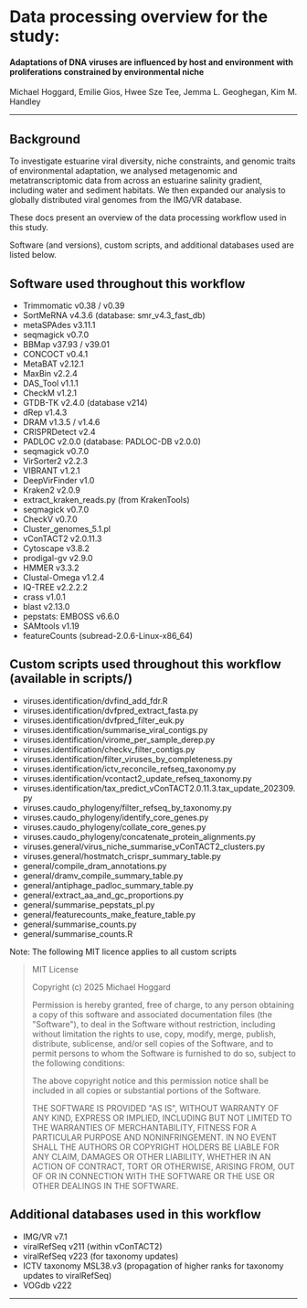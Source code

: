 # Data processing overview for the study: 

#### Adaptations of DNA viruses are influenced by host and environment with proliferations constrained by environmental niche  

Michael Hoggard, Emilie Gios, Hwee Sze Tee, Jemma L. Geoghegan, Kim M. Handley

----

## Background

To investigate estuarine viral diversity, niche constraints, and genomic traits of environmental adaptation, we analysed metagenomic and metatranscriptomic data from across an estuarine salinity gradient, including water and sediment habitats. We then expanded our analysis to globally distributed viral genomes from the IMG/VR database. 

These docs present an overview of the data processing workflow used in this study.

Software (and versions), custom scripts, and additional databases used are listed below.

## Software used throughout this workflow

- Trimmomatic v0.38 / v0.39
- SortMeRNA v4.3.6 (database: smr_v4.3_fast_db)
- metaSPAdes v3.11.1
- seqmagick v0.7.0
- BBMap v37.93 / v39.01
- CONCOCT v0.4.1
- MetaBAT v2.12.1
- MaxBin v2.2.4
- DAS_Tool v1.1.1
- CheckM v1.2.1
- GTDB-TK v2.4.0 (database v214)
- dRep v1.4.3
- DRAM v1.3.5 / v1.4.6
- CRISPRDetect v2.4
- PADLOC v2.0.0 (database: PADLOC-DB v2.0.0)
- seqmagick v0.7.0
- VirSorter2 v2.2.3
- VIBRANT v1.2.1
- DeepVirFinder v1.0
- Kraken2 v2.0.9
- extract_kraken_reads.py (from KrakenTools)
- seqmagick v0.7.0
- CheckV v0.7.0
- Cluster_genomes_5.1.pl
- vConTACT2 v2.0.11.3
- Cytoscape v3.8.2
- prodigal-gv v2.9.0
- HMMER v3.3.2
- Clustal-Omega v1.2.4
- IQ-TREE v2.2.2.2
- crass v1.0.1
- blast v2.13.0
- pepstats: EMBOSS v6.6.0
- SAMtools v1.19
- featureCounts (subread-2.0.6-Linux-x86_64)

## Custom scripts used throughout this workflow (available in scripts/)

- viruses.identification/dvfind_add_fdr.R
- viruses.identification/dvfpred_extract_fasta.py
- viruses.identification/dvfpred_filter_euk.py
- viruses.identification/summarise_viral_contigs.py
- viruses.identification/virome_per_sample_derep.py
- viruses.identification/checkv_filter_contigs.py
- viruses.identification/filter_viruses_by_completeness.py
- viruses.identification/ictv_reconcile_refseq_taxonomy.py
- viruses.identification/vcontact2_update_refseq_taxonomy.py 
- viruses.identification/tax_predict_vConTACT2.0.11.3.tax_update_202309.py
- viruses.caudo_phylogeny/filter_refseq_by_taxonomy.py
- viruses.caudo_phylogeny/identify_core_genes.py
- viruses.caudo_phylogeny/collate_core_genes.py
- viruses.caudo_phylogeny/concatenate_protein_alignments.py
- viruses.general/virus_niche_summarise_vConTACT2_clusters.py
- viruses.general/hostmatch_crispr_summary_table.py
- general/compile_dram_annotations.py
- general/dramv_compile_summary_table.py
- general/antiphage_padloc_summary_table.py
- general/extract_aa_and_gc_proportions.py
- general/summarise_pepstats_pI.py
- general/featurecounts_make_feature_table.py
- general/summarise_counts.py
- general/summarise_counts.R

Note: The following MIT licence applies to all custom scripts

> MIT License
> 
> Copyright (c) 2025 Michael Hoggard
> 
> Permission is hereby granted, free of charge, to any person obtaining a copy of this software and associated documentation files (the "Software"), to deal in the Software without restriction, including without limitation the rights to use, copy, modify, merge, publish, distribute, sublicense, and/or sell copies of the Software, and to permit persons to whom the Software is furnished to do so, subject to the following conditions:
> 
> The above copyright notice and this permission notice shall be included in all copies or substantial portions of the Software.
> 
> THE SOFTWARE IS PROVIDED "AS IS", WITHOUT WARRANTY OF ANY KIND, EXPRESS OR IMPLIED, INCLUDING BUT NOT LIMITED TO THE WARRANTIES OF MERCHANTABILITY, FITNESS FOR A PARTICULAR PURPOSE AND NONINFRINGEMENT. IN NO EVENT SHALL THE AUTHORS OR COPYRIGHT HOLDERS BE LIABLE FOR ANY CLAIM, DAMAGES OR OTHER LIABILITY, WHETHER IN AN ACTION OF CONTRACT, TORT OR OTHERWISE, ARISING FROM, OUT OF OR IN CONNECTION WITH THE SOFTWARE OR THE USE OR OTHER DEALINGS IN THE SOFTWARE.

## Additional databases used in this workflow

- IMG/VR v7.1
- viralRefSeq v211 (within vConTACT2)
- viralRefSeq v223 (for taxonomy updates)
- ICTV taxonomy MSL38.v3 (propagation of higher ranks for taxonomy updates to viralRefSeq)
- VOGdb v222

----